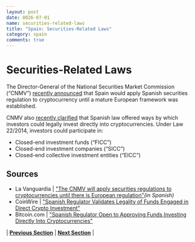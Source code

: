 ```yaml
---
layout: post
date: 0026-07-01
name: securities-related-laws
title: "Spain: Securities-Related Laws"
category: spain
comments: true
---
```


# Securities-Related Laws

The Director-General of the National Securities Market Commission (“CNMV”) [recently announced](http://www.lavanguardia.com/vida/20180510/443474927625/economiafinanzas--la-cnmv-aplicara-la-normativa-de-valores-a-las-criptomonedas-hasta-que-haya-regulacion-europea.html)  that Spain would apply Spanish securities regulation to cryptocurrency until a mature European framework was established.

CNMV also [recently clarified](https://news.bitcoin.com/spanish-regulator-approving-funds-investing-directly-cryptocurrencies/) that Spanish law offered ways by which investors could legally invest directly into cryptocurrencies. Under Law 22/2014, investors could participate in:
- Closed-end investment funds (“FICC”)
- Closed-end investment companies (“SICC”)
- Closed-end collective investment entities (“EICC”)


Sources 
--- 
- La Vanguardia | ["The CNMV will apply securities regulations to cryptocurrencies until there is European regulation"](http://www.lavanguardia.com/vida/20180510/443474927625/economiafinanzas--la-cnmv-aplicara-la-normativa-de-valores-a-las-criptomonedas-hasta-que-haya-regulacion-europea.html)*(in Spanish)*
- CoinWire | ["Spanish Regulator Validates Legality of Funds Engaged in Direct Crypto Investment"](https://www.coinwire.com/spanish-regulator-validates-legality-of-funds-engaged-in-direct-crypto-investment) 
- Bitcoin.com | ["Spanish Regulator Open to Approving Funds Investing Directly Into Cryptocurrencies"](https://news.bitcoin.com/spanish-regulator-approving-funds-investing-directly-cryptocurrencies/)


| **[Previous Section](https://neo-project.github.io/global-blockchain-compliance-hub//spain/spain-laws-token-sales.html)** | **[Next Section](https://neo-project.github.io/global-blockchain-compliance-hub//spain/spain-privacy-and-data-protection.html)** |

